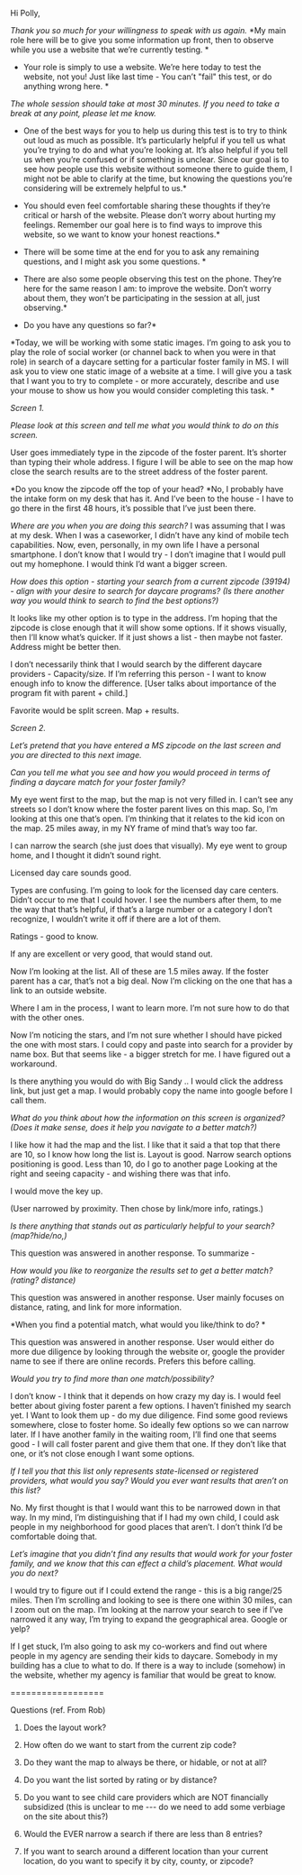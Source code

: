 Hi Polly,

*Thank you so much for your willingness to speak with us again.*  *My main role here will be to give you some information up front, then to observe while you use a website that we’re currently testing. *

*	Your role is simply to use a website. We’re here today to test the website, not you! Just like last time - You can’t "fail" this test, or do anything wrong here. *

*The whole session should take at most 30 minutes. If you need to take a break at any point, please let me know.*

*	One of the best ways for you to help us during this test is to try to think out loud as much as possible. It’s particularly helpful if you tell us what you’re trying to do and what you’re looking at. It’s also helpful if you tell us when you’re confused or if something is unclear. Since our goal is to see how people use this website without someone there to guide them, I might not be able to clarify at the time, but knowing the questions you’re considering will be extremely helpful to us.*

*	You should even feel comfortable sharing these thoughts if they’re critical or harsh of the website. Please don’t worry about hurting my feelings. Remember our goal here is to find ways to improve this website, so we want to know your honest reactions.*

*	There will be some time at the end for you to ask any remaining questions, and I might ask you some questions. *

*	There are also some people observing this test on the phone. They’re here for the same reason I am: to improve the website. Don’t worry about them, they won’t be participating in the session at all, just observing.*

*	Do you have any questions so far?*

*Today, we will be working with some static images.  I’m going to ask you to play the role of social worker (or channel back to when you were in that role) in search of a daycare setting for a particular foster family in MS.   I will ask you to view one static image of a website at a time.  I will give you a task that I want you to try to complete - or more accurately, describe and use your mouse to show us how you would consider completing this task.  *

*Screen 1.*

*Please look at this screen and tell me what you would think to do on this screen.*

User goes immediately type in the zipcode of the foster parent.  It’s shorter than typing their whole address. I figure I will be able to see on the map how close the search results are to the street address of the foster parent.

*Do you know the zipcode off the top of your head?  *No, I probably have the intake form on my desk that has it.  And I’ve been to the house - I have to go there in the first 48 hours, it’s possible that I’ve just been there.

*Where are you when you are doing this search?*  I was assuming that I was at my desk.  When I was a caseworker, I didn’t have any kind of mobile tech capabilities.  Now, even, personally, in my own life I have a personal smartphone.  I don’t know that I would try - I don’t imagine that I would pull out my homephone.  I would think I’d want a bigger screen.

*How does this option - starting your search from a current zipcode (39194) - align with your desire to search for daycare programs?  (Is there another way you would think to search to find the best options?)*

It looks like my other option is to type in the address.  I’m hoping that the zipcode is close enough that it will show some options.  If it shows visually, then I’ll know what’s quicker.  If it just shows a list - then maybe not faster.  Address might be better then.

I don’t necessarily think that I would search by the different daycare providers -  Capacity/size.  If I’m referring this person - I want to know enough info to know the difference.  [User talks about importance of the program fit with parent + child.]

Favorite would be split screen. Map + results.

*Screen 2.*

*Let’s pretend that you have entered a MS zipcode on the last screen and you are directed to this next image.*

*Can you tell me what you see and how you would proceed in terms of finding a daycare match for your foster family?*

My eye went first to the map, but the map is not very filled in.  I can’t see any streets so I don’t know where the foster parent lives on this map.  So, I’m looking at this one that’s open.  I’m thinking that it relates to the kid icon on the map.  25 miles away, in my NY frame of mind that’s way too far.  

I can narrow the search (she just does that visually).  My eye went to group home, and I thought it didn’t sound right.

Licensed day care sounds good.  

Types are confusing.  I’m going to look for the licensed day care centers.  Didn’t occur to me that I could hover. I see the numbers after them, to me the way that that’s helpful, if that’s a large number or a category I don’t recognize, I wouldn’t write it off if there are a lot of them.  

Ratings - good to know.  

If any are excellent or very good, that would stand out.

Now I’m looking at the list.  All of these are 1.5 miles away.  If the foster parent has a car, that’s not a big deal.  Now I’m clicking on the one that has a link to an outside website.  

Where I am in the process, I want to learn more.  I’m not sure how to do that with the other ones.

Now I’m noticing the stars, and I’m not sure whether I should have picked the one with most stars.  I could copy and paste into search for a provider by name box.  But that seems like - a bigger stretch for me.  I have figured out a workaround.  

Is there anything you would do with Big Sandy .. I would click the address link, but just get a map.  I would probably copy the name into google before I call them. 

*What do you think about how the information on this screen is organized?  (Does it make sense, does it help you navigate to a better match?)*

I like how it had the map and the list.  I like that it said a that top that there are 10, so I know how long the list is.  Layout is good.  Narrow search options positioning is good.  Less than 10, do I go to another page  Looking at the right and seeing capacity - and wishing there was that info.

I would move the key up.

(User narrowed by proximity.  Then chose by link/more info, ratings.)

*Is there anything that stands out as particularly helpful to your search? (map?hide/no,)*

This question was answered in another response.  To summarize - 

*How would you like to reorganize the results set to get a better match? (rating? distance)*

This question was answered in another response.  User mainly focuses on distance, rating, and link for more information.

*When you find a potential match, what would you like/think to do?  *

This question was answered in another response.  User would either do more due diligence by looking through the website or, google the provider name to see if there are online records.  Prefers this before calling.

*Would you try to find more than one match/possibility?*

I don’t know - I think that it depends on how crazy my day is.  I would feel better about giving foster parent a few options.  I haven’t finished my search yet.  I Want to look them up - do my due diligence.  Find some good reviews somewhere, close to foster home.  So ideally few options so we can narrow later.  If I have another family in the waiting room, I’ll find one that seems good - I will call foster parent and give them that one.  If they don’t like that one, or it’s not close enough I want some options.

*If I tell you that this list only represents state-licensed or registered providers, what would you say?  Would you ever want results that aren’t on this list?*  

No.  My first thought is that I would want this to be narrowed down in that way.  In my mind, I’m distinguishing that if I had my own child, I could ask people in my neighborhood for good places that aren’t.  I don’t think I’d be comfortable doing that.  

*Let’s imagine that you didn’t find any results that would work for your foster family, and we know that this can effect a child’s placement.  What would you do next?*

I would try to figure out if I could extend the range - this is a big range/25 miles.  Then I’m scrolling and looking to see is there one within 30 miles, can I zoom out on the map.  I’m looking at the narrow your search to see if I’ve narrowed it any way, I’m trying to expand the geographical area.  Google or yelp?

If I get stuck, I’m also going to ask my co-workers and find out where people in my agency are sending their kids to daycare.  Somebody in my building has a clue to what to do.  If there is a way to include (somehow) in the website, whether my agency is familiar that would be great to know.

==================

Questions (ref. From Rob)

1. Does the layout work?

2. How often do we want to start from the current zip code?

3. Do they want the map to always be there, or hidable, or not at all?

4. Do you want the list sorted by rating or by distance?

5. Do you want to see child care providers which are NOT financially subsidized (this is unclear to me --- do we need to add some verbiage on the site about this?)

6. Would the EVER narrow a search if there are less than 8 entries?

7. If you want to search around a different location than your current location, do you want to specify it by city, county, or zipcode?

